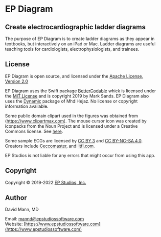 EP Diagram
==========

## Create electrocardiographic ladder diagrams

The purpose of EP Diagram is to create ladder diagrams as they appear
in textbooks, but interactively on an iPad or Mac.  Ladder diagrams
are useful teaching tools for cardiologists, electrophysiologists, and trainees.  

## License

EP Diagram is open source, and licensed under the
[Apache License, Version 2.0](http://www.apache.org/licenses/LICENSE-2.0.html)

EP Diagram uses the Swift package
[BetterCodable](https://github.com/marksands/BetterCodable) whick is
licensed under the
[MIT License](https://github.com/marksands/BetterCodable/blob/master/LICENSE)
and is copyright 2019 by Mark Sands.  EP Diagram also uses the
[Dynamic](https://github.com/mhdhejazi/Dynamic#installation) package
of Mhd Hejaz.  No license or copyright information available.

Some public domain clipart used in the figures was obtained from
(https://www.clipartmax.com).
The mouse cursor icon was created by iconpacks from the Noun Project and
is licensed under a Creative Commons license.  See [here](https://thenounproject.com/term/mouse-cursor/2280971/).

Some sample ECGs are licensed by
[CC BY 3](https://creativecommons.org/licenses/by/3.0/) and
[CC BY-NC-SA 4.0](https://creativecommons.org/licenses/by-nc-sa/4.0/).
Creators include
[Ceccomaster](https://commons.wikimedia.org/wiki/User:Ceccomaster),
and [litfl.com](https://litfl.com/karel-frederik-wenckebach/).

EP Studios is not liable for any errors that might occur from using
this app.

## Copyright

Copyright © 2019-2022 [EP Studios, Inc.](http://www.epstudiossoftware.com)

## Author

David Mann, MD

Email: [mannd@epstudiossoftware.com](mailto:mannd@epstudiossoftware.com)  
Website: [https://www.epstudiossoftware.com](https://www.epstudiossoftware.com)   
